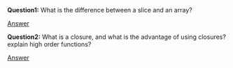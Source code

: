 **Question1:** What is the difference between a slice and an array?

[Answer](Interview/interview-preperation/question1/README.md)

**Question2:** What is a closure, and what is the advantage of using closures? explain high order functions?

[Answer](Interview/interview-preperation/question2/README.md)